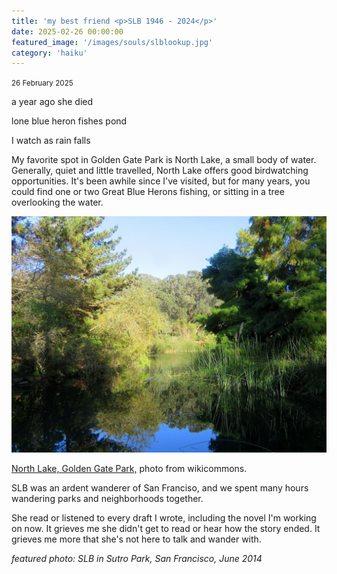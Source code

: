 ```yaml
---
title: 'my best friend <p>SLB 1946 - 2024</p>'
date: 2025-02-26 00:00:00
featured_image: '/images/souls/slblookup.jpg'
category: 'haiku'
---
```

<small>26 February 2025</small>

a year ago she died

lone blue heron fishes pond

I watch as rain falls



My favorite spot in Golden Gate Park is North Lake, a small body of water. Generally, quiet and little travelled, North Lake offers good birdwatching opportunities. It's been awhile since I've visited, but for many years, you could find one or two Great Blue Herons fishing, or sitting in a tree overlooking the water. 

![Alt text](/images/misc/northlakeggp.jpg "North Lake, Golden Gate Park, no birds in site")

[North Lake, Golden Gate Park,](https://commons.wikimedia.org/wiki/File:North_Lake_in_Golden_Gate_Park,_October_2019.JPG) photo from wikicommons.

SLB was an ardent wanderer of San Franciso, and we spent many hours wandering parks and neighborhoods together.

She read or listened to every draft I wrote, including the novel I'm working on now. It grieves me she didn't get to read or hear how the story ended. It grieves me more that she's not here to talk and wander with.


*featured photo: SLB in Sutro Park, San Francisco, June 2014*